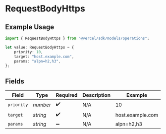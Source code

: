 # RequestBodyHttps

## Example Usage

```typescript
import { RequestBodyHttps } from "@vercel/sdk/models/operations";

let value: RequestBodyHttps = {
    priority: 10,
    target: "host.example.com",
    params: "alpn=h2,h3",
};
```

## Fields

| Field              | Type               | Required           | Description        | Example            |
| ------------------ | ------------------ | ------------------ | ------------------ | ------------------ |
| `priority`         | *number*           | :heavy_check_mark: | N/A                | 10                 |
| `target`           | *string*           | :heavy_check_mark: | N/A                | host.example.com   |
| `params`           | *string*           | :heavy_minus_sign: | N/A                | alpn=h2,h3         |